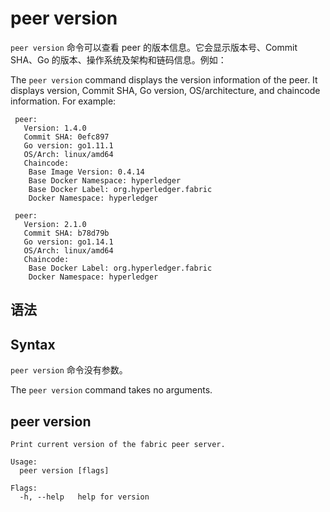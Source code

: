 # peer version

`peer version` 命令可以查看 peer 的版本信息。它会显示版本号、Commit SHA、Go 的版本、操作系统及架构和链码信息。例如：

The `peer version` command displays the version information of the peer. It
displays version, Commit SHA, Go version, OS/architecture, and chaincode
information. For example:

```
 peer:
   Version: 1.4.0
   Commit SHA: 0efc897
   Go version: go1.11.1
   OS/Arch: linux/amd64
   Chaincode:
    Base Image Version: 0.4.14
    Base Docker Namespace: hyperledger
    Base Docker Label: org.hyperledger.fabric
    Docker Namespace: hyperledger
```

```
 peer:
   Version: 2.1.0
   Commit SHA: b78d79b
   Go version: go1.14.1
   OS/Arch: linux/amd64
   Chaincode:
    Base Docker Label: org.hyperledger.fabric
    Docker Namespace: hyperledger
```

## 语法

## Syntax

`peer version` 命令没有参数。

The `peer version` command takes no arguments.

## peer version
```
Print current version of the fabric peer server.

Usage:
  peer version [flags]

Flags:
  -h, --help   help for version
```

